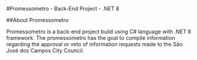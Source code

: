 #Promessometro - Back-End Project - .NET 8

##About Promessometro

Promessometro is a back-end project build using C# language with .NET 8 framework. The promessometro has the goal to compile information regarding the approval or veto of information requests made to the São José dos Campos City Council.
